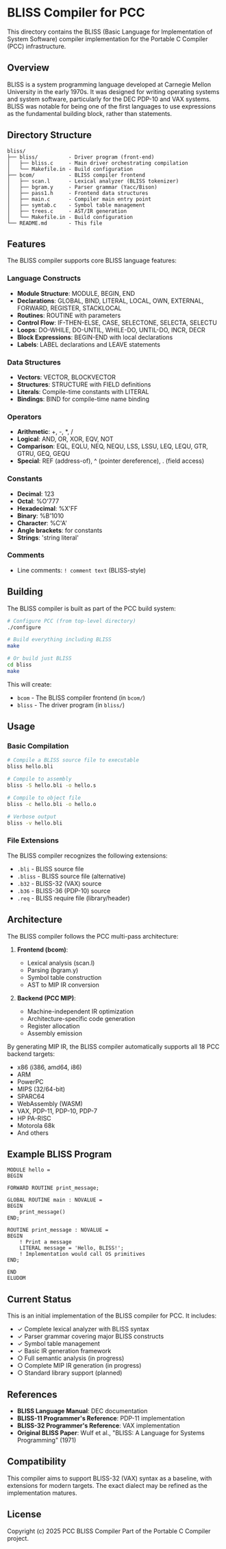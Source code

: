 # BLISS Compiler for PCC

This directory contains the BLISS (Basic Language for Implementation of System Software) compiler implementation for the Portable C Compiler (PCC) infrastructure.

## Overview

BLISS is a system programming language developed at Carnegie Mellon University in the early 1970s. It was designed for writing operating systems and system software, particularly for the DEC PDP-10 and VAX systems. BLISS was notable for being one of the first languages to use expressions as the fundamental building block, rather than statements.

## Directory Structure

```
bliss/
├── bliss/          - Driver program (front-end)
│   ├── bliss.c     - Main driver orchestrating compilation
│   └── Makefile.in - Build configuration
├── bcom/           - BLISS compiler frontend
│   ├── scan.l      - Lexical analyzer (BLISS tokenizer)
│   ├── bgram.y     - Parser grammar (Yacc/Bison)
│   ├── pass1.h     - Frontend data structures
│   ├── main.c      - Compiler main entry point
│   ├── symtab.c    - Symbol table management
│   ├── trees.c     - AST/IR generation
│   └── Makefile.in - Build configuration
└── README.md       - This file
```

## Features

The BLISS compiler supports core BLISS language features:

### Language Constructs
- **Module Structure**: MODULE, BEGIN, END
- **Declarations**: GLOBAL, BIND, LITERAL, LOCAL, OWN, EXTERNAL, FORWARD, REGISTER, STACKLOCAL
- **Routines**: ROUTINE with parameters
- **Control Flow**: IF-THEN-ELSE, CASE, SELECTONE, SELECTA, SELECTU
- **Loops**: DO-WHILE, DO-UNTIL, WHILE-DO, UNTIL-DO, INCR, DECR
- **Block Expressions**: BEGIN-END with local declarations
- **Labels**: LABEL declarations and LEAVE statements

### Data Structures
- **Vectors**: VECTOR, BLOCKVECTOR
- **Structures**: STRUCTURE with FIELD definitions
- **Literals**: Compile-time constants with LITERAL
- **Bindings**: BIND for compile-time name binding

### Operators
- **Arithmetic**: +, -, *, /
- **Logical**: AND, OR, XOR, EQV, NOT
- **Comparison**: EQL, EQLU, NEQ, NEQU, LSS, LSSU, LEQ, LEQU, GTR, GTRU, GEQ, GEQU
- **Special**: REF (address-of), ^ (pointer dereference), . (field access)

### Constants
- **Decimal**: 123
- **Octal**: %O'777
- **Hexadecimal**: %X'FF
- **Binary**: %B'1010
- **Character**: %C'A'
- **Angle brackets**: <n> for constants
- **Strings**: 'string literal'

### Comments
- Line comments: `! comment text` (BLISS-style)

## Building

The BLISS compiler is built as part of the PCC build system:

```bash
# Configure PCC (from top-level directory)
./configure

# Build everything including BLISS
make

# Or build just BLISS
cd bliss
make
```

This will create:
- `bcom` - The BLISS compiler frontend (in `bcom/`)
- `bliss` - The driver program (in `bliss/`)

## Usage

### Basic Compilation

```bash
# Compile a BLISS source file to executable
bliss hello.bli

# Compile to assembly
bliss -S hello.bli -o hello.s

# Compile to object file
bliss -c hello.bli -o hello.o

# Verbose output
bliss -v hello.bli
```

### File Extensions

The BLISS compiler recognizes the following extensions:
- `.bli` - BLISS source file
- `.bliss` - BLISS source file (alternative)
- `.b32` - BLISS-32 (VAX) source
- `.b36` - BLISS-36 (PDP-10) source
- `.req` - BLISS require file (library/header)

## Architecture

The BLISS compiler follows the PCC multi-pass architecture:

1. **Frontend (bcom)**:
   - Lexical analysis (scan.l)
   - Parsing (bgram.y)
   - Symbol table construction
   - AST to MIP IR conversion

2. **Backend (PCC MIP)**:
   - Machine-independent IR optimization
   - Architecture-specific code generation
   - Register allocation
   - Assembly emission

By generating MIP IR, the BLISS compiler automatically supports all 18 PCC backend targets:
- x86 (i386, amd64, i86)
- ARM
- PowerPC
- MIPS (32/64-bit)
- SPARC64
- WebAssembly (WASM)
- VAX, PDP-11, PDP-10, PDP-7
- HP PA-RISC
- Motorola 68k
- And others

## Example BLISS Program

```bliss
MODULE hello =
BEGIN

FORWARD ROUTINE print_message;

GLOBAL ROUTINE main : NOVALUE =
BEGIN
    print_message()
END;

ROUTINE print_message : NOVALUE =
BEGIN
    ! Print a message
    LITERAL message = 'Hello, BLISS!';
    ! Implementation would call OS primitives
END;

END
ELUDOM
```

## Current Status

This is an initial implementation of the BLISS compiler for PCC. It includes:
- ✓ Complete lexical analyzer with BLISS syntax
- ✓ Parser grammar covering major BLISS constructs
- ✓ Symbol table management
- ✓ Basic IR generation framework
- ○ Full semantic analysis (in progress)
- ○ Complete MIP IR generation (in progress)
- ○ Standard library support (planned)

## References

- **BLISS Language Manual**: DEC documentation
- **BLISS-11 Programmer's Reference**: PDP-11 implementation
- **BLISS-32 Programmer's Reference**: VAX implementation
- **Original BLISS Paper**: Wulf et al., "BLISS: A Language for Systems Programming" (1971)

## Compatibility

This compiler aims to support BLISS-32 (VAX) syntax as a baseline, with extensions for modern targets. The exact dialect may be refined as the implementation matures.

## License

Copyright (c) 2025 PCC BLISS Compiler
Part of the Portable C Compiler project.
